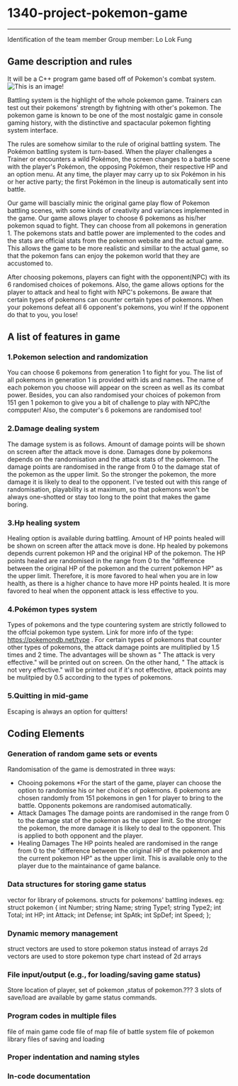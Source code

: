 # 1340-project-pokemon-game
------


Identification of the team member
  Group member: Lo Lok Fung
  
  
## Game description and rules

It will be a C++ program game based off of Pokemon's combat system.
![This is an image](https://static.wikia.nocookie.net/essentialsdocs/images/7/70/Battle.png/revision/latest?cb=20190219202514)!

Battling system is the highlight of the whole pokemon game. Trainers can test out their pokemons' strength by fightning with other's pokemon. The pokemon game is known to be one of the most nostalgic game in console gaming history, with the distinctive and spactacular pokemon fighting system interface.

The rules are somehow similar to the rule of original battling system. The Pokémon battling system is turn-based. When the player challenges a Trainer or encounters a wild Pokémon, the screen changes to a battle scene with the player's Pokémon, the opposing Pokémon, their respective HP and an option menu. At any time, the player may carry up to six Pokémon in his or her active party; the first Pokémon in the lineup is automatically sent into battle. 

Our game will bascially minic the original game play flow of Pokemon battling scenes, with some kinds of creativity and variances implemented in the game. Our game allows player to choose 6 pokemons as his/her pokemon squad to fight. They can choose from all pokemons in generation 1. The pokemons stats and battle power are implemented to the codes and the stats are official stats from the pokemon website and the actual game. This allows the game to be more realistic and similiar to the actual game, so that the pokemon fans can enjoy the pokemon world that they are accustomed to. 

After choosing pokemons, players can fight with the opponent(NPC) with its 6 randomised choices of pokemons. Also, the game allows options for the player to attack and heal to fight with NPC's pokemons. Be aware that certain types of pokemons can counter certain types of pokemons. When your pokemons defeat all 6 opponent's pokemons, you win! If the opponent do that to you, you lose!

## A list of features in game

### 1.Pokemon selection and randomization ###

You can choose 6 pokemons from generation 1 to fight for you. The list of all pokemons in generation 1 is provided with ids and names. The name of each pokemon you choose will appear on the screen as well as its combat power. Besides, you can also randomised your choices of pokemon from 151 gen 1 pokemon to give you a bit of challenge to play with NPC/the compputer! Also, the computer's 6 pokemons are randomised too!

### 2.Damage dealing system ###

The damage system is as follows. Amount of damage points will be shown on screen after the attack move is done. Damages done by pokemons depends on the randomisation and the attack stats of the pokemon. The damage points are randomised in the range from 0 to the damage stat of the pokemon as the upper limit. So the stronger the pokemon, the more damage it is likely to deal to the opponent. I've tested out with this range of randomisation, playability is at maximum, so that pokemons won't be always one-shotted or stay too long to the point that makes the game boring. 

### 3.Hp healing system ###

Healing option is available during battling. Amount of HP points healed will be shown on screen after the attack move is done. Hp healed by pokemons depends current pokemon HP and the original HP of the pokemon. The HP points healed are randomised in the range from 0 to the "difference between the original HP of the pokemon and the current pokemon HP" as the upper limit. Therefore, it is more favored to heal when you are in low health, as there is a higher chance to have more HP points healed. It is more favored to heal when the opponent attack is less effective to you. 

### 4.Pokémon types system ###

Types of pokemons and the type countering system are strictly followed to the offcial pokemon type system.
Link for more info of the type: https://pokemondb.net/type .
For certain types of pokemons that counter other types of pokemons, the attack damage points are mulitiplied by 1.5 times and 2 time. The advantages will be shown as " The attack is very effective." will be printed out on screen. On the other hand, " The attack is not very effective." will be printed out if it's not effective, attack points may be mulitpied by 0.5 according to the types of pokemons.

### 5.Quitting in mid-game ###

Escaping is always an option for quitters!

Coding Elements
--
### Generation of random game sets or events ###

Randomisation of the game is demostrated in three ways:

* Chooing pokemons
  *For the start of the game, player can choose the option to randomise his or her choices of pokemons. 6 pokemons are chosen 
  randomly from 151 pokemons in gen 1 for player to bring to the battle. Opponents pokemons are randomised automatically.
* Attack Damages
  The damage points are randomised in the range from 0 to the damage stat of the pokemon as the upper limit. So the stronger the   pokemon, the more damage it is likely to deal to the opponent. This is applied to both opponent and the player. 
* Healing Damages
  The HP points healed are randomised in the range from 0 to the "difference between the original HP of the pokemon and the
  current pokemon HP" as the upper limit. This is available only to the player due to the maintainance of game balance.
  
### Data structures for storing game status ###

vector for library of pokemons.
structs for pokemons' battling indexes. 
eg:
struct pokemon {
  int Number;
  string Name;
  string Type1;
  string Type2;
  int Total;
  int HP;
  int Attack;
  int Defense;
  int SpAtk;
  int SpDef;
  int Speed;
};  

### Dynamic memory management ###

struct vectors are used to store pokemon status instead of arrays
2d vectors are used to store pokemon type chart instead of 2d arrays

### File input/output (e.g., for loading/saving game status) ###

Store location of player, set of pokemon ,status of pokemon.???
3 slots of save/load are available by game status commands.

### Program codes in multiple files ###

file of main game code
file of map
file of battle system
file of pokemon library
files of saving and loading

### Proper indentation and naming styles ###


### In-code documentation ###

